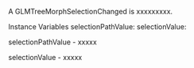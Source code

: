 A GLMTreeMorphSelectionChanged is xxxxxxxxx.Instance Variables	selectionPathValue:		<Object>	selectionValue:		<Object>selectionPathValue	- xxxxxselectionValue	- xxxxx